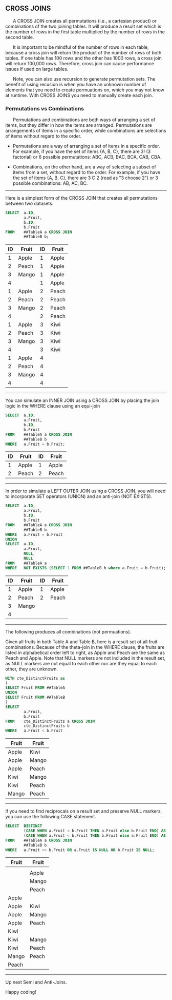 ## CROSS JOINS

&nbsp;&nbsp;&nbsp;&nbsp;&nbsp;&nbsp;A CROSS JOIN creates all permutations (i.e., a cartesian product) or combinations of the two joining tables.  It will produce a result set which is the number of rows in the first table multiplied by the number of rows in the second table.

&nbsp;&nbsp;&nbsp;&nbsp;&nbsp;&nbsp;It is important to be mindful of the number of rows in each table, because a cross join will return the product of the number of rows of both tables. If one table has 100 rows and the other has 1000 rows, a cross join will return 100,000 rows. Therefore, cross join can cause performance issues if used on large tables.

&nbsp;&nbsp;&nbsp;&nbsp;&nbsp;&nbsp;Note, you can also use recursion to generate permutation sets.  The benefit of using recusion is when you have an unknown number of elements that you need to create permuations on, which you may not know at runtime.  With CROSS JOINS you need to manually create each join.

### Permutations vs Combinations

&nbsp;&nbsp;&nbsp;&nbsp;&nbsp;&nbsp;Permutations and combinations are both ways of arranging a set of items, but they differ in how the items are arranged.  Permutations are arrangements of items in a specific order, while combinations are selections of items without regard to the order.

*  Permutations are a way of arranging a set of items in a specific order. For example, if you have the set of items {A, B, C}, there are 3! (3 factorial) or 6 possible permutations: ABC, ACB, BAC, BCA, CAB, CBA.

*  Combinations, on the other hand, are a way of selecting a subset of items from a set, without regard to the order. For example, if you have the set of items {A, B, C}, there are 3 C 2 (read as "3 choose 2") or 3 possible combinations: AB, AC, BC.

---

Here is a simplest form of the CROSS JOIN that creates all permutations between two datasets.

```sql
SELECT  a.ID,
        a.Fruit,
        b.ID,
        b.Fruit
FROM    ##TableA a CROSS JOIN
        ##TableB b;
```

| ID | Fruit  | ID | Fruit  |
|----|--------|----|--------|
|  1 | Apple  |  1 | Apple  |
|  2 | Peach  |  1 | Apple  |
|  3 | Mango  |  1 | Apple  |
|  4 | <NULL> |  1 | Apple  |
|  1 | Apple  |  2 | Peach  |
|  2 | Peach  |  2 | Peach  |
|  3 | Mango  |  2 | Peach  |
|  4 | <NULL> |  2 | Peach  |
|  1 | Apple  |  3 | Kiwi   |
|  2 | Peach  |  3 | Kiwi   |
|  3 | Mango  |  3 | Kiwi   |
|  4 | <NULL> |  3 | Kiwi   |
|  1 | Apple  |  4 | <NULL> |
|  2 | Peach  |  4 | <NULL> |
|  3 | Mango  |  4 | <NULL> |
|  4 | <NULL> |  4 | <NULL> |

---

You can simulate an INNER JOIN using a CROSS JOIN by placing the join logic in the WHERE clause using an equi-join
  
```sql
SELECT  a.ID,
        a.Fruit,
        b.ID,
        b.Fruit
FROM    ##TableA a CROSS JOIN
        ##TableB b
WHERE   a.Fruit = b.Fruit;
```
  
| ID | Fruit | ID | Fruit |
|----|-------|----|-------|
|  1 | Apple |  1 | Apple |
|  2 | Peach |  2 | Peach |  
 
---
  
In order to simulate a LEFT OUTER JOIN using a CROSS JOIN, you will need to incorporate SET operators (UNION) and an anti-join (NOT EXISTS).  

```sql
SELECT  a.ID,
        a.Fruit,
        b.ID,
        b.Fruit
FROM    ##TableA a CROSS JOIN 
        ##TableB b
WHERE   a.Fruit = b.Fruit
UNION
SELECT  a.ID,
        a.Fruit,
        NULL,
        NULL
FROM    ##TableA a
WHERE   NOT EXISTS (SELECT 1 FROM ##TableB b where a.Fruit = b.Fruit);
```

| ID | Fruit  |   ID   | Fruit  |
|----|--------|--------|--------|
|  1 | Apple  | 1      | Apple  |
|  2 | Peach  | 2      | Peach  |
|  3 | Mango  | <NULL> | <NULL> |
|  4 | <NULL> | <NULL> | <NULL> |

---  
  
The following produces all combinations (not permuations).
  
Given all fruits in both Table A and Table B, here is a result set of all fruit combinations.  Because of the theta-join in the WHERE clause, the fruits are listed in alphabetical order left to right, as Apple and Peach are the same as Peach and Apple.  Note that NULL markers are not included in the result set, as NULL markers are not equal to each other nor are they equal to each other, they are unknown.
  
```sql
WITH cte_DistinctFruits as
(
SELECT Fruit FROM ##TableA
UNION
SELECT Fruit FROM ##TableB
)
SELECT
        a.Fruit,
        b.Fruit
FROM    cte_DistinctFruits a CROSS JOIN
        cte_DistinctFruits b
WHERE   a.Fruit < b.Fruit
```                          

| Fruit | Fruit |
|-------|-------|
| Apple | Kiwi  |
| Apple | Mango |
| Apple | Peach |
| Kiwi  | Mango |
| Kiwi  | Peach |
| Mango | Peach |

          
                          
---
If you need to find reciprocals on a result set and preserve NULL markers, you can use the following CASE statement.
                         
```sql
SELECT  DISTINCT
        (CASE WHEN a.Fruit < b.Fruit THEN a.Fruit else b.Fruit END) AS Fruit,
        (CASE WHEN a.Fruit < b.Fruit THEN b.Fruit else a.Fruit END) AS Fruit
FROM    ##TableA a CROSS JOIN
        ##TableB b
WHERE   a.Fruit <> b.Fruit OR a.Fruit IS NULL OR b.Fruit IS NULL;
```

| Fruit  | Fruit  |
|--------|--------|
| <NULL> | <NULL> |
| <NULL> | Apple  |
| <NULL> | Mango  |
| <NULL> | Peach  |
| Apple  | <NULL> |
| Apple  | Kiwi   |
| Apple  | Mango  |
| Apple  | Peach  |
| Kiwi   | <NULL> |
| Kiwi   | Mango  |
| Kiwi   | Peach  |
| Mango  | Peach  |
| Peach  | <NULL> |

---                                   
    
Up next Semi and Anti-Joins.
  
Happy coding!
